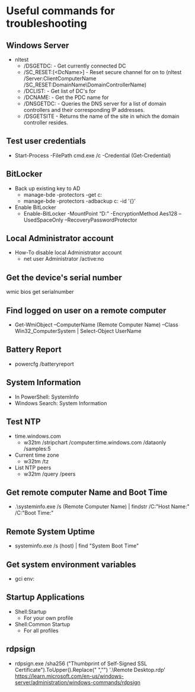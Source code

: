 # Useful commands for troubleshooting

## Windows Server
* nltest
  * /DSGETDC:<DomainName> - Get currently connected DC
  * /SC_RESET:<DomainName>[\<DcName>] - Reset secure channel for <Domain> on <ServerName> to <DcName> (nltest /Server:ClientComputerName /SC_RESET:DomainName\DomainControllerName)
  * /DCLIST:<DomainName> - Get list of DC's for <DomainName>
  * /DCNAME:<DomainName> - Get the PDC name for <DomainName>
  * /DNSGETDC:<DomainName> - Queries the DNS server for a list of domain controllers and their corresponding IP addresses.
  * /DSGETSITE - Returns the name of the site in which the domain controller resides.

## Test user credentials
 * Start-Process -FilePath cmd.exe /c -Credential (Get-Credential)
 
## BitLocker
*  Back up existing key to AD
    * manage-bde -protectors -get c:
    * manage-bde -protectors -adbackup c: -id '{<ID from the previous command>}'
*  Enable BitLocker
    * Enable-BitLocker -MountPoint “D:” -EncryptionMethod Aes128 –UsedSpaceOnly –RecoveryPasswordProtector

## Local Administrator account
*  How-To disable local Administrator account
    * net user Administrator /active:no

## Get the device's serial number
wmic bios get serialnumber

## Find logged on user on a remote computer
*  Get-WmiObject –ComputerName (Remote Computer Name) –Class Win32_ComputerSystem | Select-Object UserName

## Battery Report
* powercfg /batteryreport

## System Information
* In PowerShell: SystemInfo
* Windows Search: System Information

## Test NTP
 * time.windows.com
    * w32tm /stripchart /computer:time.windows.com /dataonly /samples:5
 * Current time zone
    * w32tm /tz
 * List NTP peers
    * w32tm /query /peers
 
## Get remote computer Name and Boot Time
 * .\systeminfo.exe /s (Remote Computer Name) | findstr /C:"Host Name:" /C:"Boot Time:"

## Remote System Uptime
* systeminfo.exe /s (host) | find "System Boot Time"

## Get system environment variables
* gci env:
 
## Startup Applications
 - Shell:Startup
   - For your own profile
 - Shell:Common Startup
   - For all profiles
 
 ## rdpsign
 - rdpsign.exe /sha256 ("Thumbprint of Self-Signed SSL Certificate").ToUpper().Replace(" ","") '.\Remote Desktop.rdp'
 https://learn.microsoft.com/en-us/windows-server/administration/windows-commands/rdpsign
